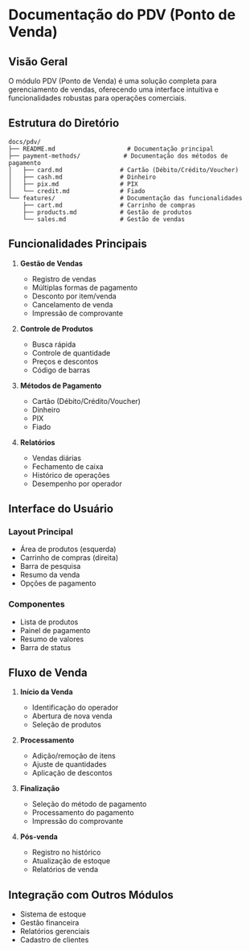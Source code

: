 # Documentação do PDV (Ponto de Venda)

## Visão Geral

O módulo PDV (Ponto de Venda) é uma solução completa para gerenciamento de vendas, oferecendo uma interface intuitiva e funcionalidades robustas para operações comerciais.

## Estrutura do Diretório

```
docs/pdv/
├── README.md                    # Documentação principal
├── payment-methods/            # Documentação dos métodos de pagamento
│   ├── card.md                # Cartão (Débito/Crédito/Voucher)
│   ├── cash.md                # Dinheiro
│   ├── pix.md                 # PIX
│   └── credit.md              # Fiado
└── features/                  # Documentação das funcionalidades
    ├── cart.md                # Carrinho de compras
    ├── products.md            # Gestão de produtos
    └── sales.md               # Gestão de vendas
```

## Funcionalidades Principais

1. **Gestão de Vendas**
   - Registro de vendas
   - Múltiplas formas de pagamento
   - Desconto por item/venda
   - Cancelamento de venda
   - Impressão de comprovante

2. **Controle de Produtos**
   - Busca rápida
   - Controle de quantidade
   - Preços e descontos
   - Código de barras

3. **Métodos de Pagamento**
   - Cartão (Débito/Crédito/Voucher)
   - Dinheiro
   - PIX
   - Fiado

4. **Relatórios**
   - Vendas diárias
   - Fechamento de caixa
   - Histórico de operações
   - Desempenho por operador

## Interface do Usuário

### Layout Principal
- Área de produtos (esquerda)
- Carrinho de compras (direita)
- Barra de pesquisa
- Resumo da venda
- Opções de pagamento

### Componentes
- Lista de produtos
- Painel de pagamento
- Resumo de valores
- Barra de status

## Fluxo de Venda

1. **Início da Venda**
   - Identificação do operador
   - Abertura de nova venda
   - Seleção de produtos

2. **Processamento**
   - Adição/remoção de itens
   - Ajuste de quantidades
   - Aplicação de descontos

3. **Finalização**
   - Seleção do método de pagamento
   - Processamento do pagamento
   - Impressão do comprovante

4. **Pós-venda**
   - Registro no histórico
   - Atualização de estoque
   - Relatórios de venda

## Integração com Outros Módulos

- Sistema de estoque
- Gestão financeira
- Relatórios gerenciais
- Cadastro de clientes